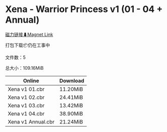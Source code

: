 # Xena - Warrior Princess v1 (01 - 04 + Annual)

[磁力链接⬇Magnet Link](magnet:?xt=urn:btih:bd76eeed63b136348a20323815d71888d57594f6&dn=Xena%20-%20Warrior%20Princess%20v1%20%2801%20-%2004%20%2B%20Annual%29)

打包下载📦仍在工事中

文件数：5

总大小：109.16MiB

Online | Download
--- | ---
Xena v1 01.cbr | 11.20MiB
Xena v1 02.cbr | 24.41MiB
Xena v1 03.cbr | 13.42MiB
Xena v1 04.cbr | 38.90MiB
Xena v1 Annual.cbr | 21.24MiB